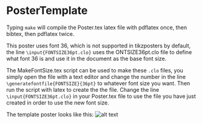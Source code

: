 # PosterTemplate

Typing `make` will compile the Poster.tex latex file with pdflatex once, then bibtex, then pdflatex twice.

This poster uses font 36, which is not supported in tikzposters by default, the line `\input{FONTSIZE36pt.clo}` uses the ONTSIZE36pt.clo file to define what font 36 is and use it in the document as the base font size.

The MakeFontSize.tex script can be used to make these `.clo` files, you simply open the file with a text editor and change the number in the line `\generatefontfile{FONTSIZE}{36pt}` to whatever font size you want. Then run the script with latex to create the the file. Change the line `\input{FONTSIZE36pt.clo}` in your Poster.tex file to use the file you have just created in order to use the new font size.

The template poster looks like this: 
![alt text](https://github.com/ajs3g11/PosterTemplate/blob/master/PosterPreview.png "Preview of what the template poster looks like in pdf format")


